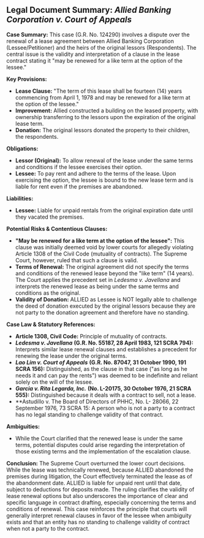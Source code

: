 ## Legal Document Summary: *Allied Banking Corporation v. Court of Appeals*

**Case Summary:** This case (G.R. No. 124290) involves a dispute over the renewal of a lease agreement between Allied Banking Corporation (Lessee/Petitioner) and the heirs of the original lessors (Respondents). The central issue is the validity and interpretation of a clause in the lease contract stating it "may be renewed for a like term at the option of the lessee."

**Key Provisions:**

*   **Lease Clause:** "The term of this lease shall be fourteen (14) years commencing from April 1, 1978 and may be renewed for a like term at the option of the lessee."
*   **Improvement:** Allied constructed a building on the leased property, with ownership transferring to the lessors upon the expiration of the original lease term.
*   **Donation:** The original lessors donated the property to their children, the respondents.

**Obligations:**

*   **Lessor (Original):** To allow renewal of the lease under the same terms and conditions if the lessee exercises their option.
*   **Lessee:** To pay rent and adhere to the terms of the lease. Upon exercising the option, the lessee is bound to the new lease term and is liable for rent even if the premises are abandoned.

**Liabilities:**

*   **Lessee:** Liable for unpaid rentals from the original expiration date until they vacated the premises.

**Potential Risks & Contentious Clauses:**

*   **"May be renewed for a like term at the option of the lessee":** This clause was initially deemed void by lower courts for allegedly violating Article 1308 of the Civil Code (mutuality of contracts). The Supreme Court, however, ruled that such a clause is valid.
*   **Terms of Renewal:** The original agreement did not specify the terms and conditions of the renewed lease beyond the "like term" (14 years). The Court applies the precedent set in *Ledesma v. Javellana* and interprets the renewed lease as being under the same terms and conditions as the original.
*   **Validity of Donation:** ALLIED as Lessee is NOT legally able to challenge the deed of donation executed by the original lessors because they are not party to the donation agreement and therefore have no standing.

**Case Law & Statutory References:**

*   **Article 1308, Civil Code:** Principle of mutuality of contracts.
*   ***Ledesma v. Javellana*** **(G.R. No. 55187, 28 April 1983, 121 SCRA 794):** Interprets similar lease renewal clauses and establishes a precedent for renewing the lease under the original terms.
*   ***Lao Lim v. Court of Appeals*** **(G.R. No. 87047, 31 October 1990, 191 SCRA 156):** Distinguished, as the clause in that case ("as long as he needs it and can pay the rents") was deemed to be indefinite and reliant solely on the will of the lessee.
*   ***Garcia v. Rita Legarda, Inc.*** **(No. L-20175, 30 October 1976, 21 SCRA 555):** Distinguished because it deals with a contract to sell, not a lease.
*   **Astudillo v. The Board of Directors of PHHC, No. L- 28066, 22 September 1976, 73 SCRA 15: A person who is not a party to a contract has no legal standing to challenge validity of that contract.

**Ambiguities:**

*   While the Court clarified that the renewed lease is under the same terms, potential disputes could arise regarding the interpretation of those existing terms and the implementation of the escalation clause.

**Conclusion:** The Supreme Court overturned the lower court decisions. While the lease was technically renewed, because ALLIED abandoned the premises during litigation, the Court effectively terminated the lease as of the abandonment date. ALLIED is liable for unpaid rent until that date, subject to deductions for deposits made. The ruling clarifies the validity of lease renewal options but also underscores the importance of clear and specific language in contract drafting, especially concerning the terms and conditions of renewal. This case reinforces the principle that courts will generally interpret renewal clauses in favor of the lessee when ambiguity exists and that an entity has no standing to challenge validity of contract when not a party to the contract.
